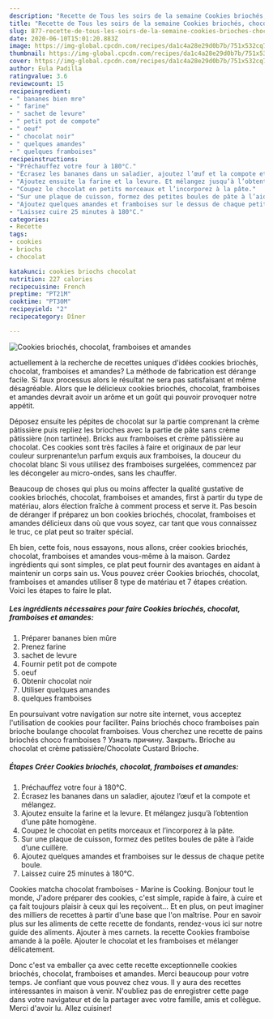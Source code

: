 ```yaml
---
description: "Recette de Tous les soirs de la semaine Cookies briochés, chocolat, framboises et amandes"
title: "Recette de Tous les soirs de la semaine Cookies briochés, chocolat, framboises et amandes"
slug: 877-recette-de-tous-les-soirs-de-la-semaine-cookies-brioches-chocolat-framboises-et-amandes
date: 2020-06-10T15:01:20.883Z
image: https://img-global.cpcdn.com/recipes/da1c4a28e29d0b7b/751x532cq70/cookies-brioches-chocolat-framboises-et-amandes-photo-principale-de-la-recette.jpg
thumbnail: https://img-global.cpcdn.com/recipes/da1c4a28e29d0b7b/751x532cq70/cookies-brioches-chocolat-framboises-et-amandes-photo-principale-de-la-recette.jpg
cover: https://img-global.cpcdn.com/recipes/da1c4a28e29d0b7b/751x532cq70/cookies-brioches-chocolat-framboises-et-amandes-photo-principale-de-la-recette.jpg
author: Eula Padilla
ratingvalue: 3.6
reviewcount: 15
recipeingredient:
- " bananes bien mre"
- " farine"
- " sachet de levure"
- " petit pot de compote"
- " oeuf"
- " chocolat noir"
- " quelques amandes"
- " quelques framboises"
recipeinstructions:
- "Préchauffez votre four à 180°C."
- "Écrasez les bananes dans un saladier, ajoutez l’œuf et la compote et mélangez."
- "Ajoutez ensuite la farine et la levure. Et mélangez jusqu’à l’obtention d’une pâte homogène."
- "Coupez le chocolat en petits morceaux et l’incorporez à la pâte."
- "Sur une plaque de cuisson, formez des petites boules de pâte à l’aide d’une cuillère."
- "Ajoutez quelques amandes et framboises sur le dessus de chaque petite boule."
- "Laissez cuire 25 minutes à 180°C."
categories:
- Recette
tags:
- cookies
- briochs
- chocolat

katakunci: cookies briochs chocolat 
nutrition: 227 calories
recipecuisine: French
preptime: "PT21M"
cooktime: "PT30M"
recipeyield: "2"
recipecategory: Dîner

---
```



![Cookies briochés, chocolat, framboises et amandes](https://img-global.cpcdn.com/recipes/da1c4a28e29d0b7b/751x532cq70/cookies-brioches-chocolat-framboises-et-amandes-photo-principale-de-la-recette.jpg)

actuellement à la recherche de recettes uniques d'idées cookies briochés, chocolat, framboises et amandes? La méthode de fabrication est dérange facile. Si faux processus alors le résultat ne sera pas satisfaisant et même désagréable. Alors que le délicieux cookies briochés, chocolat, framboises et amandes devrait avoir un arôme et un goût qui pouvoir provoquer notre appétit.

Déposez ensuite les pépites de chocolat sur la partie comprenant la crème pâtissière puis repliez les brioches avec la partie de pâte sans crème pâtissière (non tartinée). Bricks aux framboises et crème pâtissière au chocolat. Ces cookies sont très faciles à faire et originaux de par leur couleur surprenante!un parfum exquis aux framboises, la douceur du chocolat blanc Si vous utilisez des framboises surgelées, commencez par les décongeler au micro-ondes, sans les chauffer.

Beaucoup de choses qui plus ou moins affecter la qualité gustative de cookies briochés, chocolat, framboises et amandes, first à partir du type de matériau, alors élection fraîche à comment process et serve it. Pas besoin de déranger if préparez un bon cookies briochés, chocolat, framboises et amandes délicieux dans où que vous soyez, car tant que vous connaissez le truc, ce plat peut so traiter spécial.


Eh bien, cette fois, nous essayons, nous allons, créer cookies briochés, chocolat, framboises et amandes vous-même à la maison. Gardez ingrédients qui sont simples, ce plat peut fournir des avantages en aidant à maintenir un corps sain us. Vous pouvez créer Cookies briochés, chocolat, framboises et amandes utiliser 8 type de matériau et 7 étapes création. Voici les étapes to faire le plat.

<!--inarticleads1-->

##### Les ingrédients nécessaires pour faire Cookies briochés, chocolat, framboises et amandes:

1. Préparer  bananes bien mûre
1. Prenez  farine
1.   sachet de levure
1. Fournir  petit pot de compote
1.   oeuf
1. Obtenir  chocolat noir
1. Utiliser  quelques amandes
1.   quelques framboises


En poursuivant votre navigation sur notre site internet, vous acceptez l&#39;utilisation de cookies pour faciliter. Pains briochés choco framboises pain brioche boulange chocolat framboises. Vous cherchez une recette de pains briochés choco framboises ? Узнать причину. Закрыть. Brioche au chocolat et crème patissière/Chocolate Custard Brioche. 

<!--inarticleads2-->

##### Étapes Créer Cookies briochés, chocolat, framboises et amandes:

1. Préchauffez votre four à 180°C.
1. Écrasez les bananes dans un saladier, ajoutez l’œuf et la compote et mélangez.
1. Ajoutez ensuite la farine et la levure. Et mélangez jusqu’à l’obtention d’une pâte homogène.
1. Coupez le chocolat en petits morceaux et l’incorporez à la pâte.
1. Sur une plaque de cuisson, formez des petites boules de pâte à l’aide d’une cuillère.
1. Ajoutez quelques amandes et framboises sur le dessus de chaque petite boule.
1. Laissez cuire 25 minutes à 180°C.


Cookies matcha chocolat framboises - Marine is Cooking. Bonjour tout le monde, J&#39;adore préparer des cookies, c&#39;est simple, rapide à faire, à cuire et ça fait toujours plaisir à ceux qui les reçoivent… Et en plus, on peut imaginer des milliers de recettes à partir d&#39;une base que l&#39;on maîtrise. Pour en savoir plus sur les aliments de cette recette de fondants, rendez-vous ici sur notre guide des aliments. Ajouter à mes carnets. la recette Cookies framboise amande à la poêle. Ajouter le chocolat et les framboises et mélanger délicatement. 


Donc c'est va emballer ça avec cette recette exceptionnelle cookies briochés, chocolat, framboises et amandes. Merci beaucoup pour votre temps. Je confiant que vous pouvez chez vous. Il y aura des recettes  intéressantes in maison à venir. N'oubliez pas de enregistrer cette page dans votre navigateur et de la partager avec votre famille, amis et collègue. Merci d'avoir lu. Allez cuisiner!
